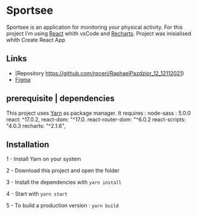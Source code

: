 # Sportsee

Sportsee is an application for monitoring your physical activity. 
For this project I'm using [React](https://reactjs.org/) whith vsCode and [Recharts](https://recharts.org/).
Project was inisialised whith Create React App 


## Links

- [Repository https://github.com/rpceri/RaphaelPazdzior_12_12112021)
- [Figma](https://www.figma.com/file/BMomGVZqLZb811mDMShpLu/UI-design-Sportify-FR?node-id=0%3A1)

## prerequisite | dependencies


This project uses [Yarn](https://yarnpkg.com/) as package manager.
It requires :
node-sass : 5.0.0
react: ^17.0.2,
react-dom: "^17.0.
react-router-dom: "^6.0.2
react-scripts: "4.0.3
recharts: "^2.1.6",

## Installation

1 - Install Yarn on your system

2 - Download this project and open the folder

3 - Install the dependencies with `yarn install`

4 - Start with `yarn start`

5 - To build  a production version : `yarn build`
